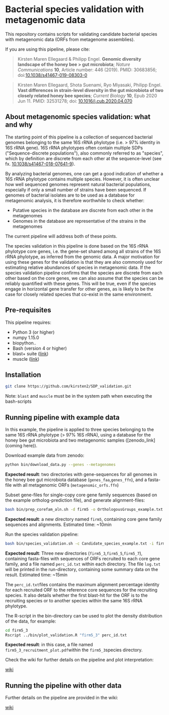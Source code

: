 Bacterial species validation with metagenomic data
=======

This repository contains scripts for validating candidate bacterial species with metagenomic data (ORFs from metagenome assemblies).

If you are using this pipeline, please cite:

> Kirsten Maren Ellegaard & Philipp Engel. **Genomic diversity landscape of the honey bee > gut microbiota**; _Nature Communications_ **10**, Article number: 446 (2019).
> PMID: 30683856;
> doi:[10.1038/s41467-019-08303-0](https://www.nature.com/articles/s41467-019-08303-0)

> Kirsten Maren Ellegaard, Shota Suenami, Ryo Miyasaki, Philipp Engel. **Vast differences in strain-level diversity in the gut microbiota of two closely related honey bee species**; _Current Biology_ **10**, Epub 2020 Jun 11.
> PMID: 32531278;
> doi: [10.1016/j.cub.2020.04.070](https://www.cell.com/current-biology/fulltext/S0960-9822(20)30586-8)
 
About metagenomic species validation: what and why
----------

The starting point of this pipeline is a collection of sequenced bacterial genomes belonging to the same 16S rRNA phylotype (i.e. > 97% identity in 16S rRNA gene). 16S rRNA phylotypes often contain multiple SDPs ("Sequence-discrete populations"), also  commonly referred to as "species", which by definition are discrete from each other at the sequence-level (see fx. [10.1038/s41467-018-07641-9](https://www.nature.com/articles/s41467-018-07641-9)). 

By analyzing bacterial genomes, one can get a good indication of whether a 16S rRNA phylotype contains multiple species. However, it is often unclear how well sequenced genomes represent natural bacterial populations, especially if only a small number of strains have been sequenced. If  genomes of bacterial isolates are to be used as a database for metagenomic analysis, it is therefore worthwhile to check whether:

* Putative species in the database are discrete from each other in the metagenomes
* Genomes in the database are representative of the strains in the metagenomes 

The current pipeline will address both of these points.

The species validation in this pipeline is done based on the 16S rRNA phylotype core genes, i.e. the gene-set shared among all strains of the 16S rRNA phylotype, as inferred from the genomic data. A major motivation for using these genes for the validation is that they are also commonly used for estimating relative abundances of species in metagenomic data. If the species validation pipeline confirms that the species are discrete from each other based on the core genes, we can also assume that the species can be reliably quantified with these genes. This will be true, even if the species engage in horizontal gene transfer for other genes, as is likely to be the case for closely related species that co-exist in the same environment.

Pre-requisites
--------

This pipeline requires:

* Python 3 (or higher)
* numpy 1.15.0
* biopython..
* Bash (version 4 or higher)
* blast+ suite ([link]())
* muscle ([link]())


Installation
--------

```bash
git clone https://github.com/kirsten2/SDP_validation.git
```

Note: ```blast``` and ```muscle``` must be in the system path when executing the bash-scripts

Running pipeline with example data
--------

In this example, the pipeline is applied to three species belonging to the same 16S rRNA phylotype (> 97% 16S rRNA), using a database for the honey bee gut microbiota and two metagenomic samples ([zenodo_link](coming here)). 

Download example data from zenodo:

```bash
python bin/download_data.py --genes --metagenomes
```
**Expected result**: two directories with gene-sequences for all genomes in the honey bee gut microbiota database (```genes_faa```,```genes_ffn```), and a fasta-file with all metagenomic ORFs (```metagenomic_orfs.ffn```)

Subset gene-files for single-copy core gene family sequences (based on the example ortholog-prediction file), and generate alignment-files:

```bash
bash bin/prep_corefam_aln.sh -d firm5 -o OrthologousGroups_example.txt
```

**Expected result**: a new directory named ```firm5```, containing core gene family sequences and alignments. Estimated time: ~10min

Run the species validation pipeline:

```bash
bash bin/species_validation.sh -c Candidate_species_example.txt -i firm5 -d metagenomic_orfs.ffn
```
**Expected result**: Three new directories (```firm5_3```,```firm5_5```,```firm5_7```), containing fasta-files with sequences of ORFs recruited to each core gene family, and a file named ```perc_id.txt``` within each directory. The file ```log.txt``` will be printed in the run-directory, containing some summary data on the result. Estimated time: ~15min 

The ```perc_id.txt```files contains the maximum alignment percentage identity for each recruited ORF to the reference core sequences for the recruiting species. It also details whether the first blast-hit for the ORF is to the recruiting species or to another species within the same 16S rRNA phylotype.

The R-script in the bin-directory can be used to plot the density distribution of the data, for example:

```bash
cd firm5_3
Rscript ../bin/plot_validation.R "firm5_3" perc_id.txt
```

**Expected result**: in this case, a file named ```firm5_3_recruitment_plot.pdf```within the ```firm5_3```species directory. 

Check the wiki for further details on the pipeline and plot interpretation:

[wiki](https://github.com/kirsten2/SDP_validation/wiki) 

Running the pipeline with other data
---------

Further details on the pipeline are provided in the wiki:

[wiki](https://github.com/kirsten2/SDP_validation/wiki) 